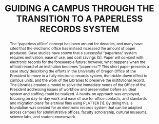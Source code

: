 ---
abstract: 'The “paperless office” concept has been around for

  decades, and many have cited that the electronic office

  has instead increased the amount of paper produced.

  Case studies have shown that a successful “paperless”

  system requires motivation, ease of use, and cost savings

  [5]. Paper will co-exist with electronic records for the

  foreseeable future; however, what happens when the

  official record of an institution becomes “paperless”?

  This short paper presents a case study describing the

  efforts in the University of Oregon Office of the

  President to move to a fully electronic records system,

  the trickle-down effect to campus units, and the work of

  the Libraries to preserve the institutional record. The

  Libraries created a model to solve the immediate needs

  of the Office of the President addressing issues of

  workflow and preservation before an ideal system and

  staffing could be realized. A hands-on approach was

  employed, focusing on day-to-day work and ease of use

  for office contacts, and standards and migration plans for

  archival files using PLATTER [1]. By doing this, a

  foundation was created for an electronic records system

  that can be adapted across campus for administrative

  offices, faculty scholarship, cultural museums, science

  labs, and student coursework.'
creators:
- Heather Briston
- Karen Estlund
date: null
document_url: https://services.phaidra.univie.ac.at/api/object/o:245898/download
grand_parent: iPRES
institutions: []
keywords:
- vienna
landing_page_url: https://phaidra.univie.ac.at/o:245898
language: eng
layout: publication
license: CC BY-SA 2.0 AT
notes_url: null
parent: iPRES 2010
publication_type: poster
size: 191175
slides_url: null
source_name: iPRES
stream_url: null
title: GUIDING A CAMPUS THROUGH THE TRANSITION TO A  PAPERLESS RECORDS SYSTEM
year: 2010
---
